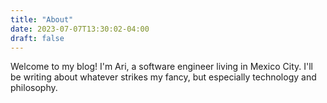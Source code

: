 ```yaml
---
title: "About"
date: 2023-07-07T13:30:02-04:00
draft: false
---
```


Welcome to my blog! I'm Ari, a software engineer living in Mexico City. I'll be writing about whatever strikes my fancy, but especially technology and philosophy.